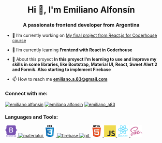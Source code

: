 <h1 align="center">Hi 👋, I'm Emiliano Alfonsín</h1>
<h3 align="center">A passionate frontend developer from Argentina</h3>

- 🔭 I’m currently working on [My final project from React.js for Coderhouse course](https://meek-speculoos-451c82.netlify.app/)

- 🌱 I’m currently learning **Frontend with React in Coderhouse**

- 📝 About this proyect **In this proyect I'm learning to use and improve my skills in some libraries, like Bootstrap, Material UI, React, Sweet Alert 2 and Formik. Also starting to implement Firebase**

- 📫 How to reach me **emiliano.a.83@gmail.com**

<h3 align="left">Connect with me:</h3>
<p align="left">
<a href="https://linkedin.com/in/emiliano alfonsin" target="blank"><img align="center" src="https://raw.githubusercontent.com/rahuldkjain/github-profile-readme-generator/master/src/images/icons/Social/linked-in-alt.svg" alt="emiliano alfonsin" height="30" width="40" /></a>
<a href="https://fb.com/emiliano alfonsin" target="blank"><img align="center" src="https://raw.githubusercontent.com/rahuldkjain/github-profile-readme-generator/master/src/images/icons/Social/facebook.svg" alt="emiliano alfonsin" height="30" width="40" /></a>
<a href="https://instagram.com/emiliano_a83" target="blank"><img align="center" src="https://raw.githubusercontent.com/rahuldkjain/github-profile-readme-generator/master/src/images/icons/Social/instagram.svg" alt="emiliano_a83" height="30" width="40" /></a>
</p>

<h3 align="left">Languages and Tools:</h3>
<p align="left"> <a href="https://getbootstrap.com" target="_blank" rel="noreferrer"> <img src="https://raw.githubusercontent.com/devicons/devicon/master/icons/bootstrap/bootstrap-plain-wordmark.svg" alt="bootstrap" width="40" height="40"/> </a> <a href="https://mui.com" target="_blank" rel="noreferrer"> <img src="https://devicons.railway.app/i/materialui.svg" alt="materialui" width="40" height="40"/> </a> <a href="https://www.w3schools.com/css/" target="_blank" rel="noreferrer"> <img src="https://raw.githubusercontent.com/devicons/devicon/master/icons/css3/css3-original-wordmark.svg" alt="css3" width="40" height="40"/> </a> <a href="https://firebase.google.com/" target="_blank" rel="noreferrer"> <img src="https://www.vectorlogo.zone/logos/firebase/firebase-icon.svg" alt="firebase" width="40" height="40"/> </a> <a href="https://git-scm.com/" target="_blank" rel="noreferrer"> <img src="https://www.vectorlogo.zone/logos/git-scm/git-scm-icon.svg" alt="git" width="40" height="40"/> </a> <a href="https://www.w3.org/html/" target="_blank" rel="noreferrer"> <img src="https://raw.githubusercontent.com/devicons/devicon/master/icons/html5/html5-original-wordmark.svg" alt="html5" width="40" height="40"/> </a> <a href="https://developer.mozilla.org/en-US/docs/Web/JavaScript" target="_blank" rel="noreferrer"> <img src="https://raw.githubusercontent.com/devicons/devicon/master/icons/javascript/javascript-original.svg" alt="javascript" width="40" height="40"/> </a> <a href="https://reactjs.org/" target="_blank" rel="noreferrer"> <img src="https://raw.githubusercontent.com/devicons/devicon/master/icons/react/react-original-wordmark.svg" alt="react" width="40" height="40"/> </a> <a href="https://sass-lang.com" target="_blank" rel="noreferrer"> <img src="https://raw.githubusercontent.com/devicons/devicon/master/icons/sass/sass-original.svg" alt="sass" width="40" height="40"/> </a> </p>
